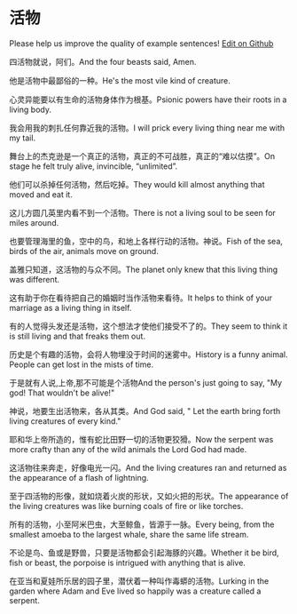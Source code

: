 # 活物

Please help us improve the quality of example sentences! [Edit on Github](https://github.com/jiyushe/jiyu-example-sentence-source/blob/main/chinese/huowu.md)

<p><span class="chinese">四活物就说，阿们。</span><span class="english">And the four beasts said, Amen.</span></p>

<p><span class="chinese">他是活物中最鄙俗的一种。</span><span class="english">He's the most vile kind of creature.</span></p>

<p><span class="chinese">心灵异能要以有生命的活物身体作为根基。</span><span class="english">Psionic powers have their roots in a living body.</span></p>

<p><span class="chinese">我会用我的刺扎任何靠近我的活物。</span><span class="english">I will prick every living thing near me with my tail.</span></p>

<p><span class="chinese">舞台上的杰克逊是一个真正的活物，真正的不可战胜，真正的“难以估摸”。</span><span class="english">On stage he felt truly alive, invincible, “unlimited”.</span></p>

<p><span class="chinese">他们可以杀掉任何活物，然后吃掉。</span><span class="english">They would kill almost anything that moved and eat it.</span></p>

<p><span class="chinese">这儿方圆几英里内看不到一个活物。</span><span class="english">There is not a living soul to be seen for miles around.</span></p>

<p><span class="chinese">也要管理海里的鱼，空中的鸟，和地上各样行动的活物。神说。</span><span class="english">Fish of the sea, birds of the air, animals move on ground.</span></p>

<p><span class="chinese">盖雅只知道，这活物的与众不同。</span><span class="english">The planet only knew that this living thing was different.</span></p>

<p><span class="chinese">这有助于你在看待把自己的婚姻时当作活物来看待。</span><span class="english">It helps to think of your marriage as a living thing in itself.</span></p>

<p><span class="chinese">有的人觉得头发还是活物，这个想法才使他们接受不了的。</span><span class="english">They seem to think it is still living and that freaks them out.</span></p>

<p><span class="chinese">历史是个有趣的活物，会将人物埋没于时间的迷雾中。</span><span class="english">History is a funny animal. People can get lost in the mists of time.</span></p>

<p><span class="chinese">于是就有人说,上帝,那不可能是个活物</span><span class="english">And the person's just going to say, "My god! That wouldn't be alive!"</span></p>

<p><span class="chinese">神说，地要生出活物来，各从其类。</span><span class="english">And God said, " Let the earth bring forth living creatures of every kind."</span></p>

<p><span class="chinese">耶和华上帝所造的，惟有蛇比田野一切的活物更狡猾。</span><span class="english">Now the serpent was more crafty than any of the wild animals the Lord God had made.</span></p>

<p><span class="chinese">这活物往来奔走，好像电光一闪。</span><span class="english">And the living creatures ran and returned as the appearance of a flash of lightning.</span></p>

<p><span class="chinese">至于四活物的形像，就如烧着火炭的形状，又如火把的形状。</span><span class="english">The appearance of the living creatures was like burning coals of fire or like torches.</span></p>

<p><span class="chinese">所有的活物，小至阿米巴虫，大至鲸鱼，皆源于一脉。</span><span class="english">Every being, from the smallest amoeba to the largest whale, share the same life stream.</span></p>

<p><span class="chinese">不论是鸟、鱼或是野兽，只要是活物都会引起海豚的兴趣。</span><span class="english">Whether it be bird, fish or beast, the porpoise is intrigued with anything that is alive.</span></p>

<p><span class="chinese">在亚当和夏娃所乐居的园子里，潜伏着一种叫作毒蟒的活物。</span><span class="english">Lurking in the garden where Adam and Eve lived so happily was a creature called a serpent.</span></p>

